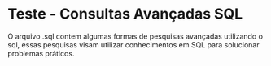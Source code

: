 # Teste - Consultas Avançadas SQL

O arquivo .sql contem algumas formas de pesquisas avançadas utilizando o sql, essas pesquisas visam utilizar conhecimentos em SQL para solucionar problemas práticos.
